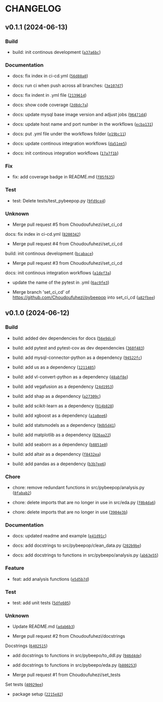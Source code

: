 # CHANGELOG



## v0.1.1 (2024-06-13)

### Build

* build: init continous development ([`a37a6bc`](https://github.com/Choudoufuhezi/pybeepop/commit/a37a6bca38c42f9ae80c3d8c6efde684d099313d))

### Documentation

* docs: fix index in ci-cd.yml ([`56d88a0`](https://github.com/Choudoufuhezi/pybeepop/commit/56d88a0e9bb8e254d1078eb2106a7b6bd6ac9147))

* docs: run ci when push across all branches: ([`3e107d7`](https://github.com/Choudoufuhezi/pybeepop/commit/3e107d7ca67be9db8aa6e68dc2c381830fa8959c))

* docs: fix indent in .yml file ([`2139614`](https://github.com/Choudoufuhezi/pybeepop/commit/2139614730f7f4ada419be8027cda2abd5635d2b))

* docs: show code coverage ([`2d8dc7a`](https://github.com/Choudoufuhezi/pybeepop/commit/2d8dc7a51b22548b4de2e31b6de74c6328e85d4b))

* docs: update mysql base image version and adjust jobs ([`96471d4`](https://github.com/Choudoufuhezi/pybeepop/commit/96471d48bcfd32bf6e39b64fbfc88a6caa7980d8))

* docs: update host name and port number in the workflows ([`ecba131`](https://github.com/Choudoufuhezi/pybeepop/commit/ecba131a6871b50eb92a85c1e1aab06874f9e9d6))

* docs: put .yml file under the workflows folder ([`e19bc11`](https://github.com/Choudoufuhezi/pybeepop/commit/e19bc117083921b439d9bf24795820a652d2b3ea))

* docs: update continous integration workflows ([`da51ee5`](https://github.com/Choudoufuhezi/pybeepop/commit/da51ee5ef00aa41e3307d2ad748a17cf47d16e4a))

* docs: init continous integration workflows ([`17a7f1b`](https://github.com/Choudoufuhezi/pybeepop/commit/17a7f1bdcc094f11e73acbb332dedcf640d195a4))

### Fix

* fix: add coverage badge in README.md ([`f05f635`](https://github.com/Choudoufuhezi/pybeepop/commit/f05f635a57549086941796377ee6b1ab6ed67074))

### Test

* test: Delete tests/test_pybeepop.py ([`9fd9ce4`](https://github.com/Choudoufuhezi/pybeepop/commit/9fd9ce4d9f150b8e57b27c8fcb54342f05679a70))

### Unknown

* Merge pull request #5 from Choudoufuhezi/set_ci_cd

docs: fix index in ci-cd.yml ([`8200342`](https://github.com/Choudoufuhezi/pybeepop/commit/8200342149e46b7ba79f8bb9c4c1a869ca3dcc23))

* Merge pull request #4 from Choudoufuhezi/set_ci_cd

build: init continous development ([`bcabace`](https://github.com/Choudoufuhezi/pybeepop/commit/bcabace33d532384713d1761528ddfb46652f8dd))

* Merge pull request #3 from Choudoufuhezi/set_ci_cd

docs: init continous integration workflows ([`a1def3a`](https://github.com/Choudoufuhezi/pybeepop/commit/a1def3a909bd767db7357580680ee4199ef7b6c8))

* update the name of the pytest in .yml ([`6ac9fe3`](https://github.com/Choudoufuhezi/pybeepop/commit/6ac9fe34cde7ef5b1c4f07937316eaf6ab6c0691))

* Merge branch &#39;set_ci_cd&#39; of https://github.com/Choudoufuhezi/pybeepop into set_ci_cd ([`a82fbee`](https://github.com/Choudoufuhezi/pybeepop/commit/a82fbeeb0837f4c3efb728e1c2132c92a5a1642c))


## v0.1.0 (2024-06-12)

### Build

* build: added dev dependencies for docs ([`56e9dc4`](https://github.com/Choudoufuhezi/pybeepop/commit/56e9dc4e00ad2ecb423040b24a25300673c2d42b))

* build: add pytest and pytest-cov as dev dependencies ([`360f483`](https://github.com/Choudoufuhezi/pybeepop/commit/360f483c199c66ac8d2b41240510e3a55288ee3d))

* build: add mysql-connector-python as a dependency ([`94522fc`](https://github.com/Choudoufuhezi/pybeepop/commit/94522fc001697b299e71f11675917be9b43f184c))

* build: add us as a dependency ([`1211485`](https://github.com/Choudoufuhezi/pybeepop/commit/12114850f2935934d494931e781e4f796d26aa48))

* build: add vl-convert-python as a dependency ([`48abf8e`](https://github.com/Choudoufuhezi/pybeepop/commit/48abf8e8c03d578f040924b4a8e127c63b0b6c03))

* build: add vegafusion as a dependency ([`24d1953`](https://github.com/Choudoufuhezi/pybeepop/commit/24d1953e1e0dda29ce8412b82b3826d871237057))

* build: add shap as a dependency ([`a27309c`](https://github.com/Choudoufuhezi/pybeepop/commit/a27309c1a624427bc645d6de1c8ec44c2cd759cf))

* build: add scikit-learn as a dependency ([`914b828`](https://github.com/Choudoufuhezi/pybeepop/commit/914b828fc3496bf70346b99e118c21652ebafda8))

* build: add xgboost as a dependency ([`a1a8ee6`](https://github.com/Choudoufuhezi/pybeepop/commit/a1a8ee647d2f15cb5bebfbbb17b5485b205153ed))

* build: add statsmodels as a dependency ([`9db5d41`](https://github.com/Choudoufuhezi/pybeepop/commit/9db5d414974249072145b5e6251b31e6a9637e8c))

* build: add matplotlib as a dependency ([`826aa22`](https://github.com/Choudoufuhezi/pybeepop/commit/826aa22d56100f2bfc307e0cef166208e19efa97))

* build: add seaborn as a dependency ([`b8851e0`](https://github.com/Choudoufuhezi/pybeepop/commit/b8851e03b091e6693c7748e81f65b7d5242293da))

* build: add altair as a dependency ([`f8432ea`](https://github.com/Choudoufuhezi/pybeepop/commit/f8432ead4edd2b5fe7eb431502ff6027ddde7ba7))

* build: add pandas as a dependency ([`b3b7ee6`](https://github.com/Choudoufuhezi/pybeepop/commit/b3b7ee665a2ee09c9641ae02587ede5d6ffa6084))

### Chore

* chore: remove redundant functions in src/pybeepop/analysis.py ([`8fabab2`](https://github.com/Choudoufuhezi/pybeepop/commit/8fabab2b3c20e694c0d40ed19c40687ef12b60cb))

* chore: delete imports that are no longer in use in src/eda.py ([`f0b4da6`](https://github.com/Choudoufuhezi/pybeepop/commit/f0b4da6f37060ac66e72ff19aa7b4b5e7e463ab6))

* chore: delete imports that are no longer in use ([`3904e3b`](https://github.com/Choudoufuhezi/pybeepop/commit/3904e3b54f3e5f4861c084abdfbf6fd6fd33f4e6))

### Documentation

* docs: updated readme and example ([`e41d91c`](https://github.com/Choudoufuhezi/pybeepop/commit/e41d91cc416a00c6ad2a0734534af39a29cf512e))

* docs: add docstrings to src/pybeepop/clean_data.py ([`202b9be`](https://github.com/Choudoufuhezi/pybeepop/commit/202b9bee78ce3d21bbdc3656b6b12b92a58e0800))

* docs: add docstrings to functions in src/pybeepo/analysis.py ([`ab63e55`](https://github.com/Choudoufuhezi/pybeepop/commit/ab63e55f825478ba69969a153eb3893e16aee5e0))

### Feature

* feat: add analysis functions ([`e5d5b7d`](https://github.com/Choudoufuhezi/pybeepop/commit/e5d5b7de1229f4037400fd7e2cc79839573cb7d3))

### Test

* test: add unit tests ([`5dfe605`](https://github.com/Choudoufuhezi/pybeepop/commit/5dfe605e6df2ae123bcc4a8f36eb359e6bb269cb))

### Unknown

* Update README.md ([`adab6b3`](https://github.com/Choudoufuhezi/pybeepop/commit/adab6b3de7ea597bf9ba3dd67e2287be54ba704a))

* Merge pull request #2 from Choudoufuhezi/docstrings

Docstrings ([`6402515`](https://github.com/Choudoufuhezi/pybeepop/commit/64025153488ab70deb8cfcbba5b5a72f6d12891b))

* add docstrings to functions in src/pybeepo/to_ddl.py ([`946d4de`](https://github.com/Choudoufuhezi/pybeepop/commit/946d4de1e5057130d8741c09b34189ebb3edd747))

* add docstrings to functions in src/pybeepo/eda.py ([`b800253`](https://github.com/Choudoufuhezi/pybeepop/commit/b800253e8787c135f053ba71f391d1e0f253442b))

* Merge pull request #1 from Choudoufuhezi/set_tests

Set tests ([`40929ee`](https://github.com/Choudoufuhezi/pybeepop/commit/40929eebbd0ad3e11fe23f7b4282be89fa22c952))

* package setup ([`2215e82`](https://github.com/Choudoufuhezi/pybeepop/commit/2215e82b641202586c55b0ce19a27ef30efdb48f))
